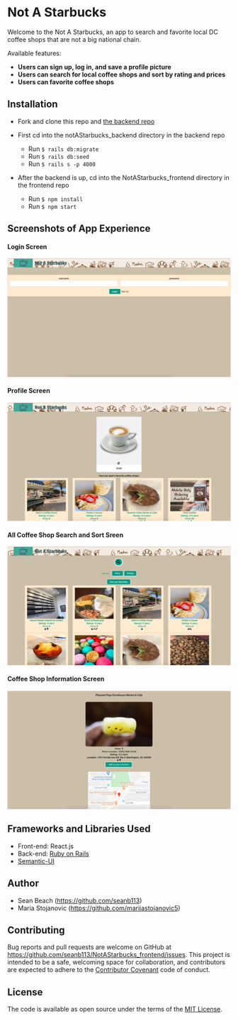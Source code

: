 # Not A Starbucks
Welcome to the Not A Starbucks, an app to search and favorite local DC coffee shops that are not a big national chain.

Available features:
- **Users can sign up, log in, and save a profile picture**
- **Users can search for local coffee shops and sort by rating and prices**
- **Users can favorite coffee shops**

## Installation

- Fork and clone this repo and [the backend repo](https://github.com/seanb113/notAStarbucks_backend)

- First cd into the notAStarbucks_backend directory in the backend repo
  - Run `$ rails db:migrate`
  - Run `$ rails db:seed`
  - Run `$ rails s -p 4000`
- After the backend is up, cd into the NotAStarbucks_frontend directory in the frontend repo
  - Run `$ npm install`
  - Run `$ npm start`

## Screenshots of App Experience

#### Login Screen
![Login Screen](./public/img/login.png) 

#### Profile Screen
![Profile Screen](./public/img/profile.png)

#### All Coffee Shop Search and Sort Sreen
![All Coffee Shop Search and Sort Sreen](./public/img/coffeelist.png) 

#### Coffee Shop Information Screen
![Coffee Shop Information Screen](./public/img/coffeepage.png) 

## Frameworks and Libraries Used

- Front-end: React.js
- Back-end: [Ruby on Rails](https://github.com/rails/rails)
- [Semantic-UI](https://semantic-ui.com/)

## Author
- Sean Beach (https://github.com/seanb113)
- Maria Stojanovic (https://github.com/marijastojanovic5)

## Contributing
Bug reports and pull requests are welcome on GitHub at https://github.com/seanb113/NotAStarbucks_frontend/issues. This project is intended to be a safe, welcoming space for collaboration, and contributors are expected to adhere to the [Contributor Covenant](http://contributor-covenant.org) code of conduct.

## License

The code is available as open source under the terms of the [MIT License](https://opensource.org/licenses/MIT).
